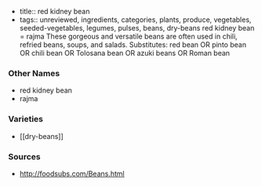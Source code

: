 - title:: red kidney bean
- tags:: unreviewed, ingredients, categories, plants, produce, vegetables, seeded-vegetables, legumes, pulses, beans, dry-beans
red kidney bean = rajma These gorgeous and versatile beans are often used in chili, refried beans, soups, and salads. Substitutes: red bean OR pinto bean OR chili bean OR Tolosana bean OR azuki beans OR Roman bean

### Other Names

* red kidney bean
* rajma

### Varieties

* [[dry-beans]]

### Sources
* http://foodsubs.com/Beans.html

